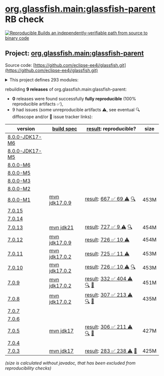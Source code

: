 [org.glassfish.main:glassfish-parent](https://central.sonatype.com/artifact/org.glassfish.main/glassfish-parent/versions) RB check
=======

[![Reproducible Builds](https://reproducible-builds.org/images/logos/rb.svg) an independently-verifiable path from source to binary code](https://reproducible-builds.org/)

## Project: [org.glassfish.main:glassfish-parent](https://central.sonatype.com/artifact/org.glassfish.main/glassfish-parent/versions)

Source code: [https://github.com/eclipse-ee4j/glassfish.git](https://github.com/eclipse-ee4j/glassfish.git)

<details><summary>This project defines 293 modules:</summary>

* [org.glassfish.docs:distribution](https://central.sonatype.com/artifact/org.glassfish.docs/distribution/8.0.0-M1)
* [org.glassfish.docs:docs](https://central.sonatype.com/artifact/org.glassfish.docs/docs/8.0.0-M1)
* [org.glassfish.main.admin:admin](https://central.sonatype.com/artifact/org.glassfish.main.admin/admin/8.0.0-M1)
* [org.glassfish.main.admin:admin-cli](https://central.sonatype.com/artifact/org.glassfish.main.admin/admin-cli/8.0.0-M1)
* [org.glassfish.main.admin:admin-core](https://central.sonatype.com/artifact/org.glassfish.main.admin/admin-core/8.0.0-M1)
* [org.glassfish.main.admin:admin-util](https://central.sonatype.com/artifact/org.glassfish.main.admin/admin-util/8.0.0-M1)
* [org.glassfish.main.admin:appserver-cli](https://central.sonatype.com/artifact/org.glassfish.main.admin/appserver-cli/8.0.0-M1)
* [org.glassfish.main.admin:appserver-domain](https://central.sonatype.com/artifact/org.glassfish.main.admin/appserver-domain/8.0.0-M1)
* [org.glassfish.main.admin:backup](https://central.sonatype.com/artifact/org.glassfish.main.admin/backup/8.0.0-M1)
* [org.glassfish.main.admin:cli-optional](https://central.sonatype.com/artifact/org.glassfish.main.admin/cli-optional/8.0.0-M1)
* [org.glassfish.main.admin:config-api](https://central.sonatype.com/artifact/org.glassfish.main.admin/config-api/8.0.0-M1)
* [org.glassfish.main.admin:gf-restadmin-connector](https://central.sonatype.com/artifact/org.glassfish.main.admin/gf-restadmin-connector/8.0.0-M1)
* [org.glassfish.main.admin:launcher](https://central.sonatype.com/artifact/org.glassfish.main.admin/launcher/8.0.0-M1)
* [org.glassfish.main.admin:monitoring-core](https://central.sonatype.com/artifact/org.glassfish.main.admin/monitoring-core/8.0.0-M1)
* [org.glassfish.main.admin:nucleus-admin](https://central.sonatype.com/artifact/org.glassfish.main.admin/nucleus-admin/8.0.0-M1)
* [org.glassfish.main.admin:nucleus-domain](https://central.sonatype.com/artifact/org.glassfish.main.admin/nucleus-domain/8.0.0-M1)
* [org.glassfish.main.admin:rest-client](https://central.sonatype.com/artifact/org.glassfish.main.admin/rest-client/8.0.0-M1)
* [org.glassfish.main.admin:rest-service](https://central.sonatype.com/artifact/org.glassfish.main.admin/rest-service/8.0.0-M1)
* [org.glassfish.main.admin:rest-service-parent](https://central.sonatype.com/artifact/org.glassfish.main.admin/rest-service-parent/8.0.0-M1)
* [org.glassfish.main.admin:rest-testing](https://central.sonatype.com/artifact/org.glassfish.main.admin/rest-testing/8.0.0-M1)
* [org.glassfish.main.admin:server-mgmt](https://central.sonatype.com/artifact/org.glassfish.main.admin/server-mgmt/8.0.0-M1)
* [org.glassfish.main.admingui.connector:gf-admingui-connector](https://central.sonatype.com/artifact/org.glassfish.main.admingui.connector/gf-admingui-connector/8.0.0-M1)
* [org.glassfish.main.admingui:admingui](https://central.sonatype.com/artifact/org.glassfish.main.admingui/admingui/8.0.0-M1)
* [org.glassfish.main.admingui:console-cluster-plugin](https://central.sonatype.com/artifact/org.glassfish.main.admingui/console-cluster-plugin/8.0.0-M1)
* [org.glassfish.main.admingui:console-common](https://central.sonatype.com/artifact/org.glassfish.main.admingui/console-common/8.0.0-M1)
* [org.glassfish.main.admingui:console-common-full-plugin](https://central.sonatype.com/artifact/org.glassfish.main.admingui/console-common-full-plugin/8.0.0-M1)
* [org.glassfish.main.admingui:console-community-branding-plugin](https://central.sonatype.com/artifact/org.glassfish.main.admingui/console-community-branding-plugin/8.0.0-M1)
* [org.glassfish.main.admingui:console-concurrent-plugin](https://central.sonatype.com/artifact/org.glassfish.main.admingui/console-concurrent-plugin/8.0.0-M1)
* [org.glassfish.main.admingui:console-corba-plugin](https://central.sonatype.com/artifact/org.glassfish.main.admingui/console-corba-plugin/8.0.0-M1)
* [org.glassfish.main.admingui:console-core](https://central.sonatype.com/artifact/org.glassfish.main.admingui/console-core/8.0.0-M1)
* [org.glassfish.main.admingui:console-ejb-lite-plugin](https://central.sonatype.com/artifact/org.glassfish.main.admingui/console-ejb-lite-plugin/8.0.0-M1)
* [org.glassfish.main.admingui:console-ejb-plugin](https://central.sonatype.com/artifact/org.glassfish.main.admingui/console-ejb-plugin/8.0.0-M1)
* [org.glassfish.main.admingui:console-jca-plugin](https://central.sonatype.com/artifact/org.glassfish.main.admingui/console-jca-plugin/8.0.0-M1)
* [org.glassfish.main.admingui:console-jdbc-plugin](https://central.sonatype.com/artifact/org.glassfish.main.admingui/console-jdbc-plugin/8.0.0-M1)
* [org.glassfish.main.admingui:console-jms-plugin](https://central.sonatype.com/artifact/org.glassfish.main.admingui/console-jms-plugin/8.0.0-M1)
* [org.glassfish.main.admingui:console-jts-plugin](https://central.sonatype.com/artifact/org.glassfish.main.admingui/console-jts-plugin/8.0.0-M1)
* [org.glassfish.main.admingui:console-plugin-service](https://central.sonatype.com/artifact/org.glassfish.main.admingui/console-plugin-service/8.0.0-M1)
* [org.glassfish.main.admingui:console-web-plugin](https://central.sonatype.com/artifact/org.glassfish.main.admingui/console-web-plugin/8.0.0-M1)
* [org.glassfish.main.admingui:dataprovider](https://central.sonatype.com/artifact/org.glassfish.main.admingui/dataprovider/8.0.0-M1)
* [org.glassfish.main.admingui:glassfish-osgi-console-plugin](https://central.sonatype.com/artifact/org.glassfish.main.admingui/glassfish-osgi-console-plugin/8.0.0-M1)
* [org.glassfish.main.admingui:war](https://central.sonatype.com/artifact/org.glassfish.main.admingui/war/8.0.0-M1)
* [org.glassfish.main.appclient.server:appclient-connector](https://central.sonatype.com/artifact/org.glassfish.main.appclient.server/appclient-connector/8.0.0-M1)
* [org.glassfish.main.appclient.server:appclient-server-core](https://central.sonatype.com/artifact/org.glassfish.main.appclient.server/appclient-server-core/8.0.0-M1)
* [org.glassfish.main.appclient:acc-config](https://central.sonatype.com/artifact/org.glassfish.main.appclient/acc-config/8.0.0-M1)
* [org.glassfish.main.appclient:appclient-scripts](https://central.sonatype.com/artifact/org.glassfish.main.appclient/appclient-scripts/8.0.0-M1)
* [org.glassfish.main.appclient:client](https://central.sonatype.com/artifact/org.glassfish.main.appclient/client/8.0.0-M1)
* [org.glassfish.main.appclient:gf-client](https://central.sonatype.com/artifact/org.glassfish.main.appclient/gf-client/8.0.0-M1)
* [org.glassfish.main.appclient:gf-client-module](https://central.sonatype.com/artifact/org.glassfish.main.appclient/gf-client-module/8.0.0-M1)
* [org.glassfish.main.appclient:server](https://central.sonatype.com/artifact/org.glassfish.main.appclient/server/8.0.0-M1)
* [org.glassfish.main.batch:batch](https://central.sonatype.com/artifact/org.glassfish.main.batch/batch/8.0.0-M1)
* [org.glassfish.main.batch:batch-databases](https://central.sonatype.com/artifact/org.glassfish.main.batch/batch-databases/8.0.0-M1)
* [org.glassfish.main.batch:glassfish-batch-commands](https://central.sonatype.com/artifact/org.glassfish.main.batch/glassfish-batch-commands/8.0.0-M1)
* [org.glassfish.main.batch:glassfish-batch-connector](https://central.sonatype.com/artifact/org.glassfish.main.batch/glassfish-batch-connector/8.0.0-M1)
* [org.glassfish.main.cluster:cluster](https://central.sonatype.com/artifact/org.glassfish.main.cluster/cluster/8.0.0-M1)
* [org.glassfish.main.cluster:cluster-admin](https://central.sonatype.com/artifact/org.glassfish.main.cluster/cluster-admin/8.0.0-M1)
* [org.glassfish.main.cluster:cluster-cli](https://central.sonatype.com/artifact/org.glassfish.main.cluster/cluster-cli/8.0.0-M1)
* [org.glassfish.main.cluster:cluster-common](https://central.sonatype.com/artifact/org.glassfish.main.cluster/cluster-common/8.0.0-M1)
* [org.glassfish.main.cluster:cluster-ssh](https://central.sonatype.com/artifact/org.glassfish.main.cluster/cluster-ssh/8.0.0-M1)
* [org.glassfish.main.cluster:gms-adapter](https://central.sonatype.com/artifact/org.glassfish.main.cluster/gms-adapter/8.0.0-M1)
* [org.glassfish.main.cluster:gms-bootstrap](https://central.sonatype.com/artifact/org.glassfish.main.cluster/gms-bootstrap/8.0.0-M1)
* [org.glassfish.main.common:amx-core](https://central.sonatype.com/artifact/org.glassfish.main.common/amx-core/8.0.0-M1)
* [org.glassfish.main.common:amx-jakartaee](https://central.sonatype.com/artifact/org.glassfish.main.common/amx-jakartaee/8.0.0-M1)
* [org.glassfish.main.common:annotation-framework](https://central.sonatype.com/artifact/org.glassfish.main.common/annotation-framework/8.0.0-M1)
* [org.glassfish.main.common:common](https://central.sonatype.com/artifact/org.glassfish.main.common/common/8.0.0-M1)
* [org.glassfish.main.common:common-util](https://central.sonatype.com/artifact/org.glassfish.main.common/common-util/8.0.0-M1)
* [org.glassfish.main.common:container-common](https://central.sonatype.com/artifact/org.glassfish.main.common/container-common/8.0.0-M1)
* [org.glassfish.main.common:glassfish-api](https://central.sonatype.com/artifact/org.glassfish.main.common/glassfish-api/8.0.0-M1)
* [org.glassfish.main.common:glassfish-ee-api](https://central.sonatype.com/artifact/org.glassfish.main.common/glassfish-ee-api/8.0.0-M1)
* [org.glassfish.main.common:glassfish-mbeanserver](https://central.sonatype.com/artifact/org.glassfish.main.common/glassfish-mbeanserver/8.0.0-M1)
* [org.glassfish.main.common:glassfish-naming](https://central.sonatype.com/artifact/org.glassfish.main.common/glassfish-naming/8.0.0-M1)
* [org.glassfish.main.common:internal-api](https://central.sonatype.com/artifact/org.glassfish.main.common/internal-api/8.0.0-M1)
* [org.glassfish.main.common:nucleus-common](https://central.sonatype.com/artifact/org.glassfish.main.common/nucleus-common/8.0.0-M1)
* [org.glassfish.main.common:scattered-archive-api](https://central.sonatype.com/artifact/org.glassfish.main.common/scattered-archive-api/8.0.0-M1)
* [org.glassfish.main.common:simple-glassfish-api](https://central.sonatype.com/artifact/org.glassfish.main.common/simple-glassfish-api/8.0.0-M1)
* [org.glassfish.main.common:stats77](https://central.sonatype.com/artifact/org.glassfish.main.common/stats77/8.0.0-M1)
* [org.glassfish.main.concurrent:concurrent](https://central.sonatype.com/artifact/org.glassfish.main.concurrent/concurrent/8.0.0-M1)
* [org.glassfish.main.concurrent:concurrent-connector](https://central.sonatype.com/artifact/org.glassfish.main.concurrent/concurrent-connector/8.0.0-M1)
* [org.glassfish.main.concurrent:concurrent-impl](https://central.sonatype.com/artifact/org.glassfish.main.concurrent/concurrent-impl/8.0.0-M1)
* [org.glassfish.main.connectors:connectors](https://central.sonatype.com/artifact/org.glassfish.main.connectors/connectors/8.0.0-M1)
* [org.glassfish.main.connectors:connectors-admin](https://central.sonatype.com/artifact/org.glassfish.main.connectors/connectors-admin/8.0.0-M1)
* [org.glassfish.main.connectors:connectors-inbound-runtime](https://central.sonatype.com/artifact/org.glassfish.main.connectors/connectors-inbound-runtime/8.0.0-M1)
* [org.glassfish.main.connectors:connectors-internal-api](https://central.sonatype.com/artifact/org.glassfish.main.connectors/connectors-internal-api/8.0.0-M1)
* [org.glassfish.main.connectors:connectors-runtime](https://central.sonatype.com/artifact/org.glassfish.main.connectors/connectors-runtime/8.0.0-M1)
* [org.glassfish.main.connectors:descriptors](https://central.sonatype.com/artifact/org.glassfish.main.connectors/descriptors/8.0.0-M1)
* [org.glassfish.main.connectors:gf-connectors-connector](https://central.sonatype.com/artifact/org.glassfish.main.connectors/gf-connectors-connector/8.0.0-M1)
* [org.glassfish.main.connectors:work-management](https://central.sonatype.com/artifact/org.glassfish.main.connectors/work-management/8.0.0-M1)
* [org.glassfish.main.core:api-exporter](https://central.sonatype.com/artifact/org.glassfish.main.core/api-exporter/8.0.0-M1)
* [org.glassfish.main.core:api-exporter-fragment](https://central.sonatype.com/artifact/org.glassfish.main.core/api-exporter-fragment/8.0.0-M1)
* [org.glassfish.main.core:context-propagation](https://central.sonatype.com/artifact/org.glassfish.main.core/context-propagation/8.0.0-M1)
* [org.glassfish.main.core:core](https://central.sonatype.com/artifact/org.glassfish.main.core/core/8.0.0-M1)
* [org.glassfish.main.core:glassfish](https://central.sonatype.com/artifact/org.glassfish.main.core/glassfish/8.0.0-M1)
* [org.glassfish.main.core:glassfish-extra-jre-packages](https://central.sonatype.com/artifact/org.glassfish.main.core/glassfish-extra-jre-packages/8.0.0-M1)
* [org.glassfish.main.core:jakartaee-kernel](https://central.sonatype.com/artifact/org.glassfish.main.core/jakartaee-kernel/8.0.0-M1)
* [org.glassfish.main.core:kernel](https://central.sonatype.com/artifact/org.glassfish.main.core/kernel/8.0.0-M1)
* [org.glassfish.main.core:logging](https://central.sonatype.com/artifact/org.glassfish.main.core/logging/8.0.0-M1)
* [org.glassfish.main.core:nucleus-core](https://central.sonatype.com/artifact/org.glassfish.main.core/nucleus-core/8.0.0-M1)
* [org.glassfish.main.deployment:appserver-dtds](https://central.sonatype.com/artifact/org.glassfish.main.deployment/appserver-dtds/8.0.0-M1)
* [org.glassfish.main.deployment:appserver-schemas](https://central.sonatype.com/artifact/org.glassfish.main.deployment/appserver-schemas/8.0.0-M1)
* [org.glassfish.main.deployment:deployment](https://central.sonatype.com/artifact/org.glassfish.main.deployment/deployment/8.0.0-M1)
* [org.glassfish.main.deployment:deployment-admin](https://central.sonatype.com/artifact/org.glassfish.main.deployment/deployment-admin/8.0.0-M1)
* [org.glassfish.main.deployment:deployment-autodeploy](https://central.sonatype.com/artifact/org.glassfish.main.deployment/deployment-autodeploy/8.0.0-M1)
* [org.glassfish.main.deployment:deployment-common](https://central.sonatype.com/artifact/org.glassfish.main.deployment/deployment-common/8.0.0-M1)
* [org.glassfish.main.deployment:deployment-jakartaee-core](https://central.sonatype.com/artifact/org.glassfish.main.deployment/deployment-jakartaee-core/8.0.0-M1)
* [org.glassfish.main.deployment:deployment-jakartaee-full](https://central.sonatype.com/artifact/org.glassfish.main.deployment/deployment-jakartaee-full/8.0.0-M1)
* [org.glassfish.main.deployment:dol](https://central.sonatype.com/artifact/org.glassfish.main.deployment/dol/8.0.0-M1)
* [org.glassfish.main.deployment:nucleus-deployment](https://central.sonatype.com/artifact/org.glassfish.main.deployment/nucleus-deployment/8.0.0-M1)
* [org.glassfish.main.deployment:nucleus-dtds](https://central.sonatype.com/artifact/org.glassfish.main.deployment/nucleus-dtds/8.0.0-M1)
* [org.glassfish.main.deployment:nucleus-schemas](https://central.sonatype.com/artifact/org.glassfish.main.deployment/nucleus-schemas/8.0.0-M1)
* [org.glassfish.main.diagnostics:diagnostics-api](https://central.sonatype.com/artifact/org.glassfish.main.diagnostics/diagnostics-api/8.0.0-M1)
* [org.glassfish.main.diagnostics:diagnostics-context](https://central.sonatype.com/artifact/org.glassfish.main.diagnostics/diagnostics-context/8.0.0-M1)
* [org.glassfish.main.diagnostics:nucleus-diagnostics](https://central.sonatype.com/artifact/org.glassfish.main.diagnostics/nucleus-diagnostics/8.0.0-M1)
* [org.glassfish.main.distributions:atomic](https://central.sonatype.com/artifact/org.glassfish.main.distributions/atomic/8.0.0-M1)
* [org.glassfish.main.distributions:distributions](https://central.sonatype.com/artifact/org.glassfish.main.distributions/distributions/8.0.0-M1)
* [org.glassfish.main.distributions:glassfish](https://central.sonatype.com/artifact/org.glassfish.main.distributions/glassfish/8.0.0-M1)
* [org.glassfish.main.distributions:glassfish-common](https://central.sonatype.com/artifact/org.glassfish.main.distributions/glassfish-common/8.0.0-M1)
* [org.glassfish.main.distributions:nucleus-common](https://central.sonatype.com/artifact/org.glassfish.main.distributions/nucleus-common/8.0.0-M1)
* [org.glassfish.main.distributions:nucleus-distributions](https://central.sonatype.com/artifact/org.glassfish.main.distributions/nucleus-distributions/8.0.0-M1)
* [org.glassfish.main.distributions:nucleus-new](https://central.sonatype.com/artifact/org.glassfish.main.distributions/nucleus-new/8.0.0-M1)
* [org.glassfish.main.distributions:web](https://central.sonatype.com/artifact/org.glassfish.main.distributions/web/8.0.0-M1)
* [org.glassfish.main.ejb:ejb](https://central.sonatype.com/artifact/org.glassfish.main.ejb/ejb/8.0.0-M1)
* [org.glassfish.main.ejb:ejb-all](https://central.sonatype.com/artifact/org.glassfish.main.ejb/ejb-all/8.0.0-M1)
* [org.glassfish.main.ejb:ejb-client](https://central.sonatype.com/artifact/org.glassfish.main.ejb/ejb-client/8.0.0-M1)
* [org.glassfish.main.ejb:ejb-container](https://central.sonatype.com/artifact/org.glassfish.main.ejb/ejb-container/8.0.0-M1)
* [org.glassfish.main.ejb:ejb-full-container](https://central.sonatype.com/artifact/org.glassfish.main.ejb/ejb-full-container/8.0.0-M1)
* [org.glassfish.main.ejb:ejb-internal-api](https://central.sonatype.com/artifact/org.glassfish.main.ejb/ejb-internal-api/8.0.0-M1)
* [org.glassfish.main.ejb:ejb-timer-databases](https://central.sonatype.com/artifact/org.glassfish.main.ejb/ejb-timer-databases/8.0.0-M1)
* [org.glassfish.main.ejb:ejb-timer-service-app](https://central.sonatype.com/artifact/org.glassfish.main.ejb/ejb-timer-service-app/8.0.0-M1)
* [org.glassfish.main.ejb:gf-ejb-connector](https://central.sonatype.com/artifact/org.glassfish.main.ejb/gf-ejb-connector/8.0.0-M1)
* [org.glassfish.main.extras:appserv-rt](https://central.sonatype.com/artifact/org.glassfish.main.extras/appserv-rt/8.0.0-M1)
* [org.glassfish.main.extras:appserv-rt-frag](https://central.sonatype.com/artifact/org.glassfish.main.extras/appserv-rt-frag/8.0.0-M1)
* [org.glassfish.main.extras:appserv-rt-pom](https://central.sonatype.com/artifact/org.glassfish.main.extras/appserv-rt-pom/8.0.0-M1)
* [org.glassfish.main.extras:bootstrap](https://central.sonatype.com/artifact/org.glassfish.main.extras/bootstrap/8.0.0-M1)
* [org.glassfish.main.extras:embedded](https://central.sonatype.com/artifact/org.glassfish.main.extras/embedded/8.0.0-M1)
* [org.glassfish.main.extras:extras](https://central.sonatype.com/artifact/org.glassfish.main.extras/extras/8.0.0-M1)
* [org.glassfish.main.extras:glassfish-embedded-all](https://central.sonatype.com/artifact/org.glassfish.main.extras/glassfish-embedded-all/8.0.0-M1)
* [org.glassfish.main.extras:glassfish-embedded-common](https://central.sonatype.com/artifact/org.glassfish.main.extras/glassfish-embedded-common/8.0.0-M1)
* [org.glassfish.main.extras:glassfish-embedded-nucleus](https://central.sonatype.com/artifact/org.glassfish.main.extras/glassfish-embedded-nucleus/8.0.0-M1)
* [org.glassfish.main.extras:glassfish-embedded-shell](https://central.sonatype.com/artifact/org.glassfish.main.extras/glassfish-embedded-shell/8.0.0-M1)
* [org.glassfish.main.extras:glassfish-embedded-shell-frag](https://central.sonatype.com/artifact/org.glassfish.main.extras/glassfish-embedded-shell-frag/8.0.0-M1)
* [org.glassfish.main.extras:glassfish-embedded-shell-jar](https://central.sonatype.com/artifact/org.glassfish.main.extras/glassfish-embedded-shell-jar/8.0.0-M1)
* [org.glassfish.main.extras:glassfish-embedded-static-shell](https://central.sonatype.com/artifact/org.glassfish.main.extras/glassfish-embedded-static-shell/8.0.0-M1)
* [org.glassfish.main.extras:glassfish-embedded-static-shell-frag](https://central.sonatype.com/artifact/org.glassfish.main.extras/glassfish-embedded-static-shell-frag/8.0.0-M1)
* [org.glassfish.main.extras:glassfish-embedded-web](https://central.sonatype.com/artifact/org.glassfish.main.extras/glassfish-embedded-web/8.0.0-M1)
* [org.glassfish.main.extras:installroot-builder](https://central.sonatype.com/artifact/org.glassfish.main.extras/installroot-builder/8.0.0-M1)
* [org.glassfish.main.extras:instanceroot-builder](https://central.sonatype.com/artifact/org.glassfish.main.extras/instanceroot-builder/8.0.0-M1)
* [org.glassfish.main.extras:jakartaee](https://central.sonatype.com/artifact/org.glassfish.main.extras/jakartaee/8.0.0-M1)
* [org.glassfish.main.extras:jakartaee-frag](https://central.sonatype.com/artifact/org.glassfish.main.extras/jakartaee-frag/8.0.0-M1)
* [org.glassfish.main.extras:jakartaee-pom](https://central.sonatype.com/artifact/org.glassfish.main.extras/jakartaee-pom/8.0.0-M1)
* [org.glassfish.main.extras:osgi-main](https://central.sonatype.com/artifact/org.glassfish.main.extras/osgi-main/8.0.0-M1)
* [org.glassfish.main.extras:osgi-modules-uninstaller](https://central.sonatype.com/artifact/org.glassfish.main.extras/osgi-modules-uninstaller/8.0.0-M1)
* [org.glassfish.main.extras:tests-embedded](https://central.sonatype.com/artifact/org.glassfish.main.extras/tests-embedded/8.0.0-M1)
* [org.glassfish.main.featuresets:atomic](https://central.sonatype.com/artifact/org.glassfish.main.featuresets/atomic/8.0.0-M1)
* [org.glassfish.main.featuresets:debug](https://central.sonatype.com/artifact/org.glassfish.main.featuresets/debug/8.0.0-M1)
* [org.glassfish.main.featuresets:featuresets](https://central.sonatype.com/artifact/org.glassfish.main.featuresets/featuresets/8.0.0-M1)
* [org.glassfish.main.featuresets:glassfish](https://central.sonatype.com/artifact/org.glassfish.main.featuresets/glassfish/8.0.0-M1)
* [org.glassfish.main.featuresets:nucleus](https://central.sonatype.com/artifact/org.glassfish.main.featuresets/nucleus/8.0.0-M1)
* [org.glassfish.main.featuresets:nucleus-featuresets](https://central.sonatype.com/artifact/org.glassfish.main.featuresets/nucleus-featuresets/8.0.0-M1)
* [org.glassfish.main.featuresets:web](https://central.sonatype.com/artifact/org.glassfish.main.featuresets/web/8.0.0-M1)
* [org.glassfish.main.flashlight:flashlight-agent](https://central.sonatype.com/artifact/org.glassfish.main.flashlight/flashlight-agent/8.0.0-M1)
* [org.glassfish.main.flashlight:flashlight-client](https://central.sonatype.com/artifact/org.glassfish.main.flashlight/flashlight-client/8.0.0-M1)
* [org.glassfish.main.flashlight:flashlight-extra-jdk-packages](https://central.sonatype.com/artifact/org.glassfish.main.flashlight/flashlight-extra-jdk-packages/8.0.0-M1)
* [org.glassfish.main.flashlight:flashlight-framework](https://central.sonatype.com/artifact/org.glassfish.main.flashlight/flashlight-framework/8.0.0-M1)
* [org.glassfish.main.flashlight:glassfish-flashlight](https://central.sonatype.com/artifact/org.glassfish.main.flashlight/glassfish-flashlight/8.0.0-M1)
* [org.glassfish.main.flashlight:nucleus-flashlight](https://central.sonatype.com/artifact/org.glassfish.main.flashlight/nucleus-flashlight/8.0.0-M1)
* [org.glassfish.main.grizzly:glassfish-grizzly](https://central.sonatype.com/artifact/org.glassfish.main.grizzly/glassfish-grizzly/8.0.0-M1)
* [org.glassfish.main.grizzly:glassfish-grizzly-container](https://central.sonatype.com/artifact/org.glassfish.main.grizzly/glassfish-grizzly-container/8.0.0-M1)
* [org.glassfish.main.grizzly:glassfish-grizzly-extra-all](https://central.sonatype.com/artifact/org.glassfish.main.grizzly/glassfish-grizzly-extra-all/8.0.0-M1)
* [org.glassfish.main.grizzly:grizzly-config](https://central.sonatype.com/artifact/org.glassfish.main.grizzly/grizzly-config/8.0.0-M1)
* [org.glassfish.main.grizzly:nucleus-grizzly](https://central.sonatype.com/artifact/org.glassfish.main.grizzly/nucleus-grizzly/8.0.0-M1)
* [org.glassfish.main.grizzly:nucleus-grizzly-all](https://central.sonatype.com/artifact/org.glassfish.main.grizzly/nucleus-grizzly-all/8.0.0-M1)
* [org.glassfish.main.ha:ha](https://central.sonatype.com/artifact/org.glassfish.main.ha/ha/8.0.0-M1)
* [org.glassfish.main.ha:ha-file-store](https://central.sonatype.com/artifact/org.glassfish.main.ha/ha-file-store/8.0.0-M1)
* [org.glassfish.main.ha:ha-shoal-cache-bootstrap](https://central.sonatype.com/artifact/org.glassfish.main.ha/ha-shoal-cache-bootstrap/8.0.0-M1)
* [org.glassfish.main.ha:ha-shoal-cache-store](https://central.sonatype.com/artifact/org.glassfish.main.ha/ha-shoal-cache-store/8.0.0-M1)
* [org.glassfish.main.hk2:config-types](https://central.sonatype.com/artifact/org.glassfish.main.hk2/config-types/8.0.0-M1)
* [org.glassfish.main.hk2:glassfish-nucleus-hk2](https://central.sonatype.com/artifact/org.glassfish.main.hk2/glassfish-nucleus-hk2/8.0.0-M1)
* [org.glassfish.main.hk2:hk2-config](https://central.sonatype.com/artifact/org.glassfish.main.hk2/hk2-config/8.0.0-M1)
* [org.glassfish.main.hk2:tiger-types](https://central.sonatype.com/artifact/org.glassfish.main.hk2/tiger-types/8.0.0-M1)
* [org.glassfish.main.jackson.module:jackson-module-jakarta-xmlbind-annotations](https://central.sonatype.com/artifact/org.glassfish.main.jackson.module/jackson-module-jakarta-xmlbind-annotations/8.0.0-M1)
* [org.glassfish.main.jdbc.jdbc-ra.jdbc-core:jdbc-core](https://central.sonatype.com/artifact/org.glassfish.main.jdbc.jdbc-ra.jdbc-core/jdbc-core/8.0.0-M1)
* [org.glassfish.main.jdbc.jdbc-ra.jdbc-ra-distribution:jdbc-ra](https://central.sonatype.com/artifact/org.glassfish.main.jdbc.jdbc-ra.jdbc-ra-distribution/jdbc-ra/8.0.0-M1)
* [org.glassfish.main.jdbc.jdbc-ra.jdbc40:jdbc40](https://central.sonatype.com/artifact/org.glassfish.main.jdbc.jdbc-ra.jdbc40/jdbc40/8.0.0-M1)
* [org.glassfish.main.jdbc.jdbc-ra:jdbc-ra](https://central.sonatype.com/artifact/org.glassfish.main.jdbc.jdbc-ra/jdbc-ra/8.0.0-M1)
* [org.glassfish.main.jdbc:jdbc](https://central.sonatype.com/artifact/org.glassfish.main.jdbc/jdbc/8.0.0-M1)
* [org.glassfish.main.jdbc:jdbc-admin](https://central.sonatype.com/artifact/org.glassfish.main.jdbc/jdbc-admin/8.0.0-M1)
* [org.glassfish.main.jdbc:jdbc-config](https://central.sonatype.com/artifact/org.glassfish.main.jdbc/jdbc-config/8.0.0-M1)
* [org.glassfish.main.jdbc:jdbc-runtime](https://central.sonatype.com/artifact/org.glassfish.main.jdbc/jdbc-runtime/8.0.0-M1)
* [org.glassfish.main.jdbc:templates](https://central.sonatype.com/artifact/org.glassfish.main.jdbc/templates/8.0.0-M1)
* [org.glassfish.main.jms:gf-jms-connector](https://central.sonatype.com/artifact/org.glassfish.main.jms/gf-jms-connector/8.0.0-M1)
* [org.glassfish.main.jms:gf-jms-injection](https://central.sonatype.com/artifact/org.glassfish.main.jms/gf-jms-injection/8.0.0-M1)
* [org.glassfish.main.jms:jms](https://central.sonatype.com/artifact/org.glassfish.main.jms/jms/8.0.0-M1)
* [org.glassfish.main.jms:jms-admin](https://central.sonatype.com/artifact/org.glassfish.main.jms/jms-admin/8.0.0-M1)
* [org.glassfish.main.jms:jms-core](https://central.sonatype.com/artifact/org.glassfish.main.jms/jms-core/8.0.0-M1)
* [org.glassfish.main.jms:jmsra](https://central.sonatype.com/artifact/org.glassfish.main.jms/jmsra/8.0.0-M1)
* [org.glassfish.main.ldapbp:ldapbp](https://central.sonatype.com/artifact/org.glassfish.main.ldapbp/ldapbp/8.0.0-M1)
* [org.glassfish.main.libpam4j:libpam4j](https://central.sonatype.com/artifact/org.glassfish.main.libpam4j/libpam4j/8.0.0-M1)
* [org.glassfish.main.loadbalancer:gf-load-balancer-connector](https://central.sonatype.com/artifact/org.glassfish.main.loadbalancer/gf-load-balancer-connector/8.0.0-M1)
* [org.glassfish.main.loadbalancer:load-balancer](https://central.sonatype.com/artifact/org.glassfish.main.loadbalancer/load-balancer/8.0.0-M1)
* [org.glassfish.main.loadbalancer:load-balancer-admin](https://central.sonatype.com/artifact/org.glassfish.main.loadbalancer/load-balancer-admin/8.0.0-M1)
* [org.glassfish.main.microprofile:microprofile-config](https://central.sonatype.com/artifact/org.glassfish.main.microprofile/microprofile-config/8.0.0-M1)
* [org.glassfish.main.microprofile:microprofile-connectors](https://central.sonatype.com/artifact/org.glassfish.main.microprofile/microprofile-connectors/8.0.0-M1)
* [org.glassfish.main.microprofile:microprofile-parent](https://central.sonatype.com/artifact/org.glassfish.main.microprofile/microprofile-parent/8.0.0-M1)
* [org.glassfish.main.orb:orb](https://central.sonatype.com/artifact/org.glassfish.main.orb/orb/8.0.0-M1)
* [org.glassfish.main.orb:orb-connector](https://central.sonatype.com/artifact/org.glassfish.main.orb/orb-connector/8.0.0-M1)
* [org.glassfish.main.orb:orb-enabler](https://central.sonatype.com/artifact/org.glassfish.main.orb/orb-enabler/8.0.0-M1)
* [org.glassfish.main.orb:orb-iiop](https://central.sonatype.com/artifact/org.glassfish.main.orb/orb-iiop/8.0.0-M1)
* [org.glassfish.main.osgi-platforms:felix](https://central.sonatype.com/artifact/org.glassfish.main.osgi-platforms/felix/8.0.0-M1)
* [org.glassfish.main.osgi-platforms:felix-webconsole-extension](https://central.sonatype.com/artifact/org.glassfish.main.osgi-platforms/felix-webconsole-extension/8.0.0-M1)
* [org.glassfish.main.osgi-platforms:osgi-cli-interactive](https://central.sonatype.com/artifact/org.glassfish.main.osgi-platforms/osgi-cli-interactive/8.0.0-M1)
* [org.glassfish.main.osgi-platforms:osgi-cli-remote](https://central.sonatype.com/artifact/org.glassfish.main.osgi-platforms/osgi-cli-remote/8.0.0-M1)
* [org.glassfish.main.osgi-platforms:osgi-console-extensions](https://central.sonatype.com/artifact/org.glassfish.main.osgi-platforms/osgi-console-extensions/8.0.0-M1)
* [org.glassfish.main.osgi-platforms:osgi-container](https://central.sonatype.com/artifact/org.glassfish.main.osgi-platforms/osgi-container/8.0.0-M1)
* [org.glassfish.main.osgi-platforms:osgi-platforms](https://central.sonatype.com/artifact/org.glassfish.main.osgi-platforms/osgi-platforms/8.0.0-M1)
* [org.glassfish.main.persistence.cmp:cmp](https://central.sonatype.com/artifact/org.glassfish.main.persistence.cmp/cmp/8.0.0-M1)
* [org.glassfish.main.persistence.cmp:cmp-all](https://central.sonatype.com/artifact/org.glassfish.main.persistence.cmp/cmp-all/8.0.0-M1)
* [org.glassfish.main.persistence.cmp:cmp-ejb-mapping](https://central.sonatype.com/artifact/org.glassfish.main.persistence.cmp/cmp-ejb-mapping/8.0.0-M1)
* [org.glassfish.main.persistence.cmp:cmp-enhancer](https://central.sonatype.com/artifact/org.glassfish.main.persistence.cmp/cmp-enhancer/8.0.0-M1)
* [org.glassfish.main.persistence.cmp:cmp-generator-database](https://central.sonatype.com/artifact/org.glassfish.main.persistence.cmp/cmp-generator-database/8.0.0-M1)
* [org.glassfish.main.persistence.cmp:cmp-internal-api](https://central.sonatype.com/artifact/org.glassfish.main.persistence.cmp/cmp-internal-api/8.0.0-M1)
* [org.glassfish.main.persistence.cmp:cmp-model](https://central.sonatype.com/artifact/org.glassfish.main.persistence.cmp/cmp-model/8.0.0-M1)
* [org.glassfish.main.persistence.cmp:cmp-scripts](https://central.sonatype.com/artifact/org.glassfish.main.persistence.cmp/cmp-scripts/8.0.0-M1)
* [org.glassfish.main.persistence.cmp:cmp-support-ejb](https://central.sonatype.com/artifact/org.glassfish.main.persistence.cmp/cmp-support-ejb/8.0.0-M1)
* [org.glassfish.main.persistence.cmp:cmp-support-sqlstore](https://central.sonatype.com/artifact/org.glassfish.main.persistence.cmp/cmp-support-sqlstore/8.0.0-M1)
* [org.glassfish.main.persistence.cmp:cmp-utility](https://central.sonatype.com/artifact/org.glassfish.main.persistence.cmp/cmp-utility/8.0.0-M1)
* [org.glassfish.main.persistence:eclipselink-wrapper](https://central.sonatype.com/artifact/org.glassfish.main.persistence/eclipselink-wrapper/8.0.0-M1)
* [org.glassfish.main.persistence:entitybean-container](https://central.sonatype.com/artifact/org.glassfish.main.persistence/entitybean-container/8.0.0-M1)
* [org.glassfish.main.persistence:gf-jpa-connector](https://central.sonatype.com/artifact/org.glassfish.main.persistence/gf-jpa-connector/8.0.0-M1)
* [org.glassfish.main.persistence:glassfish-oracle-jdbc-driver-packages](https://central.sonatype.com/artifact/org.glassfish.main.persistence/glassfish-oracle-jdbc-driver-packages/8.0.0-M1)
* [org.glassfish.main.persistence:jpa-container](https://central.sonatype.com/artifact/org.glassfish.main.persistence/jpa-container/8.0.0-M1)
* [org.glassfish.main.persistence:persistence](https://central.sonatype.com/artifact/org.glassfish.main.persistence/persistence/8.0.0-M1)
* [org.glassfish.main.persistence:persistence-common](https://central.sonatype.com/artifact/org.glassfish.main.persistence/persistence-common/8.0.0-M1)
* [org.glassfish.main.resourcebase.resources:nucleus-resources](https://central.sonatype.com/artifact/org.glassfish.main.resourcebase.resources/nucleus-resources/8.0.0-M1)
* [org.glassfish.main.resources:mail](https://central.sonatype.com/artifact/org.glassfish.main.resources/mail/8.0.0-M1)
* [org.glassfish.main.resources:mail-connector](https://central.sonatype.com/artifact/org.glassfish.main.resources/mail-connector/8.0.0-M1)
* [org.glassfish.main.resources:mail-runtime](https://central.sonatype.com/artifact/org.glassfish.main.resources/mail-runtime/8.0.0-M1)
* [org.glassfish.main.resources:resources](https://central.sonatype.com/artifact/org.glassfish.main.resources/resources/8.0.0-M1)
* [org.glassfish.main.resources:resources-connector](https://central.sonatype.com/artifact/org.glassfish.main.resources/resources-connector/8.0.0-M1)
* [org.glassfish.main.resources:resources-runtime](https://central.sonatype.com/artifact/org.glassfish.main.resources/resources-runtime/8.0.0-M1)
* [org.glassfish.main.security:appclient.security](https://central.sonatype.com/artifact/org.glassfish.main.security/appclient.security/8.0.0-M1)
* [org.glassfish.main.security:ejb.security](https://central.sonatype.com/artifact/org.glassfish.main.security/ejb.security/8.0.0-M1)
* [org.glassfish.main.security:jaspic.provider.framework](https://central.sonatype.com/artifact/org.glassfish.main.security/jaspic.provider.framework/8.0.0-M1)
* [org.glassfish.main.security:nucleus-security](https://central.sonatype.com/artifact/org.glassfish.main.security/nucleus-security/8.0.0-M1)
* [org.glassfish.main.security:security](https://central.sonatype.com/artifact/org.glassfish.main.security/security/8.0.0-M1)
* [org.glassfish.main.security:security-all](https://central.sonatype.com/artifact/org.glassfish.main.security/security-all/8.0.0-M1)
* [org.glassfish.main.security:security-ee](https://central.sonatype.com/artifact/org.glassfish.main.security/security-ee/8.0.0-M1)
* [org.glassfish.main.security:security-services](https://central.sonatype.com/artifact/org.glassfish.main.security/security-services/8.0.0-M1)
* [org.glassfish.main.security:securitymodule](https://central.sonatype.com/artifact/org.glassfish.main.security/securitymodule/8.0.0-M1)
* [org.glassfish.main.security:ssl-impl](https://central.sonatype.com/artifact/org.glassfish.main.security/ssl-impl/8.0.0-M1)
* [org.glassfish.main.security:websecurity](https://central.sonatype.com/artifact/org.glassfish.main.security/websecurity/8.0.0-M1)
* [org.glassfish.main.security:webservices.security](https://central.sonatype.com/artifact/org.glassfish.main.security/webservices.security/8.0.0-M1)
* [org.glassfish.main.transaction:jta](https://central.sonatype.com/artifact/org.glassfish.main.transaction/jta/8.0.0-M1)
* [org.glassfish.main.transaction:jts](https://central.sonatype.com/artifact/org.glassfish.main.transaction/jts/8.0.0-M1)
* [org.glassfish.main.transaction:transaction](https://central.sonatype.com/artifact/org.glassfish.main.transaction/transaction/8.0.0-M1)
* [org.glassfish.main.transaction:transaction-internal-api](https://central.sonatype.com/artifact/org.glassfish.main.transaction/transaction-internal-api/8.0.0-M1)
* [org.glassfish.main.web:cdi-api-fragment](https://central.sonatype.com/artifact/org.glassfish.main.web/cdi-api-fragment/8.0.0-M1)
* [org.glassfish.main.web:gf-web-connector](https://central.sonatype.com/artifact/org.glassfish.main.web/gf-web-connector/8.0.0-M1)
* [org.glassfish.main.web:gf-weld-connector](https://central.sonatype.com/artifact/org.glassfish.main.web/gf-weld-connector/8.0.0-M1)
* [org.glassfish.main.web:jersey-ejb-component-provider](https://central.sonatype.com/artifact/org.glassfish.main.web/jersey-ejb-component-provider/8.0.0-M1)
* [org.glassfish.main.web:jersey-mvc-connector](https://central.sonatype.com/artifact/org.glassfish.main.web/jersey-mvc-connector/8.0.0-M1)
* [org.glassfish.main.web:jsf-connector](https://central.sonatype.com/artifact/org.glassfish.main.web/jsf-connector/8.0.0-M1)
* [org.glassfish.main.web:jspcaching-connector](https://central.sonatype.com/artifact/org.glassfish.main.web/jspcaching-connector/8.0.0-M1)
* [org.glassfish.main.web:jstl-connector](https://central.sonatype.com/artifact/org.glassfish.main.web/jstl-connector/8.0.0-M1)
* [org.glassfish.main.web:war-util](https://central.sonatype.com/artifact/org.glassfish.main.web/war-util/8.0.0-M1)
* [org.glassfish.main.web:web](https://central.sonatype.com/artifact/org.glassfish.main.web/web/8.0.0-M1)
* [org.glassfish.main.web:web-cli](https://central.sonatype.com/artifact/org.glassfish.main.web/web-cli/8.0.0-M1)
* [org.glassfish.main.web:web-core](https://central.sonatype.com/artifact/org.glassfish.main.web/web-core/8.0.0-M1)
* [org.glassfish.main.web:web-embed](https://central.sonatype.com/artifact/org.glassfish.main.web/web-embed/8.0.0-M1)
* [org.glassfish.main.web:web-embed-api](https://central.sonatype.com/artifact/org.glassfish.main.web/web-embed-api/8.0.0-M1)
* [org.glassfish.main.web:web-glue](https://central.sonatype.com/artifact/org.glassfish.main.web/web-glue/8.0.0-M1)
* [org.glassfish.main.web:web-gui-plugin-common](https://central.sonatype.com/artifact/org.glassfish.main.web/web-gui-plugin-common/8.0.0-M1)
* [org.glassfish.main.web:web-ha](https://central.sonatype.com/artifact/org.glassfish.main.web/web-ha/8.0.0-M1)
* [org.glassfish.main.web:web-naming](https://central.sonatype.com/artifact/org.glassfish.main.web/web-naming/8.0.0-M1)
* [org.glassfish.main.web:web-sse](https://central.sonatype.com/artifact/org.glassfish.main.web/web-sse/8.0.0-M1)
* [org.glassfish.main.web:webtier-all](https://central.sonatype.com/artifact/org.glassfish.main.web/webtier-all/8.0.0-M1)
* [org.glassfish.main.web:weld-integration](https://central.sonatype.com/artifact/org.glassfish.main.web/weld-integration/8.0.0-M1)
* [org.glassfish.main.web:weld-integration-fragment](https://central.sonatype.com/artifact/org.glassfish.main.web/weld-integration-fragment/8.0.0-M1)
* [org.glassfish.main.web:weld-integration-test-fragment](https://central.sonatype.com/artifact/org.glassfish.main.web/weld-integration-test-fragment/8.0.0-M1)
* [org.glassfish.main.webservices:jsr109-impl](https://central.sonatype.com/artifact/org.glassfish.main.webservices/jsr109-impl/8.0.0-M1)
* [org.glassfish.main.webservices:metro-fragments](https://central.sonatype.com/artifact/org.glassfish.main.webservices/metro-fragments/8.0.0-M1)
* [org.glassfish.main.webservices:metro-glue](https://central.sonatype.com/artifact/org.glassfish.main.webservices/metro-glue/8.0.0-M1)
* [org.glassfish.main.webservices:soap-tcp](https://central.sonatype.com/artifact/org.glassfish.main.webservices/soap-tcp/8.0.0-M1)
* [org.glassfish.main.webservices:webservices](https://central.sonatype.com/artifact/org.glassfish.main.webservices/webservices/8.0.0-M1)
* [org.glassfish.main.webservices:webservices-connector](https://central.sonatype.com/artifact/org.glassfish.main.webservices/webservices-connector/8.0.0-M1)
* [org.glassfish.main.webservices:webservices-scripts](https://central.sonatype.com/artifact/org.glassfish.main.webservices/webservices-scripts/8.0.0-M1)
* [org.glassfish.main:ant-tasks](https://central.sonatype.com/artifact/org.glassfish.main/ant-tasks/8.0.0-M1)
* [org.glassfish.main:appclient](https://central.sonatype.com/artifact/org.glassfish.main/appclient/8.0.0-M1)
* [org.glassfish.main:glassfish-itest-tools](https://central.sonatype.com/artifact/org.glassfish.main/glassfish-itest-tools/8.0.0-M1)
* [org.glassfish.main:glassfish-jul-extension](https://central.sonatype.com/artifact/org.glassfish.main/glassfish-jul-extension/8.0.0-M1)
* [org.glassfish.main:glassfish-nucleus-parent](https://central.sonatype.com/artifact/org.glassfish.main/glassfish-nucleus-parent/8.0.0-M1)
* [org.glassfish.main:glassfish-parent](https://central.sonatype.com/artifact/org.glassfish.main/glassfish-parent/8.0.0-M1)
* [org.glassfish.main:hk2-config-generator](https://central.sonatype.com/artifact/org.glassfish.main/hk2-config-generator/8.0.0-M1)
* [org.glassfish.main:nucleus-parent](https://central.sonatype.com/artifact/org.glassfish.main/nucleus-parent/8.0.0-M1)
* [org.glassfish.main:test-utils](https://central.sonatype.com/artifact/org.glassfish.main/test-utils/8.0.0-M1)
</details>

rebuilding **9 releases** of org.glassfish.main:glassfish-parent:
- **0** releases were found successfully **fully reproducible** (100% reproducible artifacts :white_check_mark:),
- 9 had issues (some unreproducible artifacts :warning:, see eventual :mag: diffoscope and/or :memo: issue tracker links):

| version | [build spec](/BUILDSPEC.md) | [result](https://reproducible-builds.org/docs/jvm/): reproducible? | size |
| -- | --------- | ------ | -- |
| [8.0.0-JDK17-M6](https://central.sonatype.com/artifact/org.glassfish.main/glassfish-parent/8.0.0-JDK17-M6/pom) | | | |
| [8.0.0-JDK17-M5](https://central.sonatype.com/artifact/org.glassfish.main/glassfish-parent/8.0.0-JDK17-M5/pom) | | | |
| [8.0.0-M6](https://central.sonatype.com/artifact/org.glassfish.main/glassfish-parent/8.0.0-M6/pom) | | | |
| [8.0.0-M5](https://central.sonatype.com/artifact/org.glassfish.main/glassfish-parent/8.0.0-M5/pom) | | | |
| [8.0.0-M3](https://central.sonatype.com/artifact/org.glassfish.main/glassfish-parent/8.0.0-M3/pom) | | | |
| [8.0.0-M2](https://central.sonatype.com/artifact/org.glassfish.main/glassfish-parent/8.0.0-M2/pom) | | | |
| [8.0.0-M1](https://central.sonatype.com/artifact/org.glassfish.main/glassfish-parent/8.0.0-M1/pom) | [mvn jdk17.0.9](glassfish-8.0.0-M1.buildspec) | [result](glassfish-main-aggregator-8.0.0-M1.buildinfo): [667 :white_check_mark:  69 :warning:](glassfish-main-aggregator-8.0.0-M1.buildcompare) [:mag:](glassfish-main-aggregator-8.0.0-M1.diffoscope) | 453M |
| [7.0.15](https://central.sonatype.com/artifact/org.glassfish.main/glassfish-parent/7.0.15/pom) | | | |
| [7.0.14](https://central.sonatype.com/artifact/org.glassfish.main/glassfish-parent/7.0.14/pom) | | | |
| [7.0.13](https://central.sonatype.com/artifact/org.glassfish.main/glassfish-parent/7.0.13/pom) | [mvn jdk21](glassfish-7.0.13.buildspec) | [result](glassfish-main-aggregator-7.0.13.buildinfo): [727 :white_check_mark:  9 :warning:](glassfish-main-aggregator-7.0.13.buildcompare) [:mag:](glassfish-main-aggregator-7.0.13.diffoscope) | 454M |
| [7.0.12](https://central.sonatype.com/artifact/org.glassfish.main/glassfish-parent/7.0.12/pom) | [mvn jdk17.0.9](glassfish-7.0.12.buildspec) | [result](glassfish-main-aggregator-7.0.12.buildinfo): [726 :white_check_mark:  10 :warning:](glassfish-main-aggregator-7.0.12.buildcompare) | 454M |
| [7.0.11](https://central.sonatype.com/artifact/org.glassfish.main/glassfish-parent/7.0.11/pom) | [mvn jdk17.0.2](glassfish-7.0.11.buildspec) | [result](glassfish-main-aggregator-7.0.11.buildinfo): [725 :white_check_mark:  11 :warning:](glassfish-main-aggregator-7.0.11.buildcompare) | 453M |
| [7.0.10](https://central.sonatype.com/artifact/org.glassfish.main/glassfish-parent/7.0.10/pom) | [mvn jdk17.0.2](glassfish-7.0.10.buildspec) | [result](glassfish-main-aggregator-7.0.10.buildinfo): [726 :white_check_mark:  10 :warning:](glassfish-main-aggregator-7.0.10.buildcompare) [:mag:](glassfish-main-aggregator-7.0.10.diffoscope) | 453M |
| [7.0.9](https://central.sonatype.com/artifact/org.glassfish.main/glassfish-parent/7.0.9/pom) | [mvn jdk17.0.2](glassfish-7.0.9.buildspec) | [result](glassfish-main-aggregator-7.0.9.buildinfo): [332 :white_check_mark:  404 :warning:](glassfish-main-aggregator-7.0.9.buildcompare) [:mag:](glassfish-main-aggregator-7.0.9.diffoscope) [:memo:](https://github.com/eclipse-ee4j/glassfish/issues/24615) | 451M |
| [7.0.8](https://central.sonatype.com/artifact/org.glassfish.main/glassfish-parent/7.0.8/pom) | [mvn jdk17.0.2](glassfish-7.0.8.buildspec) | [result](glassfish-main-aggregator-7.0.8.buildinfo): [307 :white_check_mark:  213 :warning:](glassfish-main-aggregator-7.0.8.buildcompare) [:mag:](glassfish-main-aggregator-7.0.8.diffoscope) [:memo:](https://github.com/eclipse-ee4j/glassfish-hk2/pull/821) | 435M |
| [7.0.7](https://central.sonatype.com/artifact/org.glassfish.main/glassfish-parent/7.0.7/pom) | | | |
| [7.0.6](https://central.sonatype.com/artifact/org.glassfish.main/glassfish-parent/7.0.6/pom) | | | |
| [7.0.5](https://central.sonatype.com/artifact/org.glassfish.main/glassfish-parent/7.0.5/pom) | [mvn jdk17](glassfish-7.0.5.buildspec) | [result](glassfish-main-aggregator-7.0.5.buildinfo): [306 :white_check_mark:  211 :warning:](glassfish-main-aggregator-7.0.5.buildcompare) [:mag:](glassfish-main-aggregator-7.0.5.diffoscope) [:memo:](https://github.com/eclipse-ee4j/glassfish/pull/24462) | 427M |
| [7.0.4](https://central.sonatype.com/artifact/org.glassfish.main/glassfish-parent/7.0.4/pom) | | | |
| [7.0.3](https://central.sonatype.com/artifact/org.glassfish.main/glassfish-parent/7.0.3/pom) | [mvn jdk17](glassfish-7.0.3.buildspec) | [result](glassfish-main-aggregator-7.0.3.buildinfo): [283 :white_check_mark:  238 :warning:](glassfish-main-aggregator-7.0.3.buildcompare) [:memo:](https://github.com/eclipse-ee4j/glassfish/pull/24366) | 425M |

<i>(size is calculated without javadoc, that has been excluded from reproducibility checks)</i>
